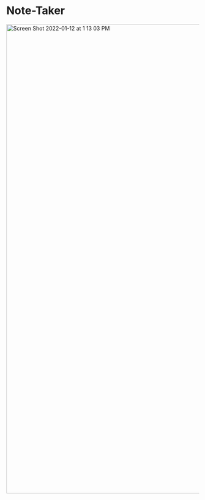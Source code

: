 # Note-Taker

















<img width="1228" alt="Screen Shot 2022-01-12 at 1 13 03 PM" src="https://user-images.githubusercontent.com/91726280/149198315-1a3565c0-198b-4860-83c8-baba0f0f44bb.png">
